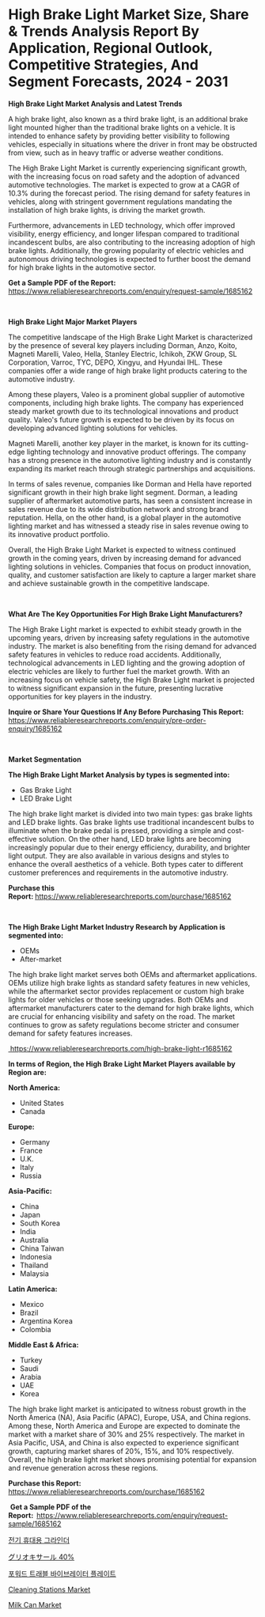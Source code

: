 <p><h1>High Brake Light Market Size, Share & Trends Analysis Report By Application, Regional Outlook, Competitive Strategies, And Segment Forecasts, 2024 - 2031</h1></p><p><strong>High Brake Light Market Analysis and Latest Trends</strong></p>
<p><p>A high brake light, also known as a third brake light, is an additional brake light mounted higher than the traditional brake lights on a vehicle. It is intended to enhance safety by providing better visibility to following vehicles, especially in situations where the driver in front may be obstructed from view, such as in heavy traffic or adverse weather conditions.</p><p>The High Brake Light Market is currently experiencing significant growth, with the increasing focus on road safety and the adoption of advanced automotive technologies. The market is expected to grow at a CAGR of 10.3% during the forecast period. The rising demand for safety features in vehicles, along with stringent government regulations mandating the installation of high brake lights, is driving the market growth.</p><p>Furthermore, advancements in LED technology, which offer improved visibility, energy efficiency, and longer lifespan compared to traditional incandescent bulbs, are also contributing to the increasing adoption of high brake lights. Additionally, the growing popularity of electric vehicles and autonomous driving technologies is expected to further boost the demand for high brake lights in the automotive sector.</p></p>
<p><strong>Get a Sample PDF of the Report:&nbsp;</strong> <a href="https://www.reliableresearchreports.com/enquiry/request-sample/1685162">https://www.reliableresearchreports.com/enquiry/request-sample/1685162</a></p>
<p>&nbsp;</p>
<p><strong>High Brake Light Major Market Players</strong></p>
<p><p>The competitive landscape of the High Brake Light Market is characterized by the presence of several key players including Dorman, Anzo, Koito, Magneti Marelli, Valeo, Hella, Stanley Electric, Ichikoh, ZKW Group, SL Corporation, Varroc, TYC, DEPO, Xingyu, and Hyundai IHL. These companies offer a wide range of high brake light products catering to the automotive industry.</p><p>Among these players, Valeo is a prominent global supplier of automotive components, including high brake lights. The company has experienced steady market growth due to its technological innovations and product quality. Valeo's future growth is expected to be driven by its focus on developing advanced lighting solutions for vehicles.</p><p>Magneti Marelli, another key player in the market, is known for its cutting-edge lighting technology and innovative product offerings. The company has a strong presence in the automotive lighting industry and is constantly expanding its market reach through strategic partnerships and acquisitions.</p><p>In terms of sales revenue, companies like Dorman and Hella have reported significant growth in their high brake light segment. Dorman, a leading supplier of aftermarket automotive parts, has seen a consistent increase in sales revenue due to its wide distribution network and strong brand reputation. Hella, on the other hand, is a global player in the automotive lighting market and has witnessed a steady rise in sales revenue owing to its innovative product portfolio.</p><p>Overall, the High Brake Light Market is expected to witness continued growth in the coming years, driven by increasing demand for advanced lighting solutions in vehicles. Companies that focus on product innovation, quality, and customer satisfaction are likely to capture a larger market share and achieve sustainable growth in the competitive landscape.</p></p>
<p>&nbsp;</p>
<p><strong>What Are The Key Opportunities For High Brake Light Manufacturers?</strong></p>
<p><p>The High Brake Light market is expected to exhibit steady growth in the upcoming years, driven by increasing safety regulations in the automotive industry. The market is also benefiting from the rising demand for advanced safety features in vehicles to reduce road accidents. Additionally, technological advancements in LED lighting and the growing adoption of electric vehicles are likely to further fuel the market growth.  With an increasing focus on vehicle safety, the High Brake Light market is projected to witness significant expansion in the future, presenting lucrative opportunities for key players in the industry.</p></p>
<p><strong>Inquire or Share Your Questions If Any Before Purchasing This Report:</strong> <a href="https://www.reliableresearchreports.com/enquiry/pre-order-enquiry/1685162">https://www.reliableresearchreports.com/enquiry/pre-order-enquiry/1685162</a></p>
<p>&nbsp;</p>
<p><strong>Market Segmentation</strong></p>
<p><strong>The High Brake Light Market Analysis by types is segmented into:</strong></p>
<p><ul><li>Gas Brake Light</li><li>LED Brake Light</li></ul></p>
<p><p>The high brake light market is divided into two main types: gas brake lights and LED brake lights. Gas brake lights use traditional incandescent bulbs to illuminate when the brake pedal is pressed, providing a simple and cost-effective solution. On the other hand, LED brake lights are becoming increasingly popular due to their energy efficiency, durability, and brighter light output. They are also available in various designs and styles to enhance the overall aesthetics of a vehicle. Both types cater to different customer preferences and requirements in the automotive industry.</p></p>
<p><strong>Purchase this Report:&nbsp;</strong><a href="https://www.reliableresearchreports.com/purchase/1685162">https://www.reliableresearchreports.com/purchase/1685162</a></p>
<p>&nbsp;</p>
<p><strong>The High Brake Light Market Industry Research by Application is segmented into:</strong></p>
<p><ul><li>OEMs</li><li>After-market</li></ul></p>
<p><p>The high brake light market serves both OEMs and aftermarket applications. OEMs utilize high brake lights as standard safety features in new vehicles, while the aftermarket sector provides replacement or custom high brake lights for older vehicles or those seeking upgrades. Both OEMs and aftermarket manufacturers cater to the demand for high brake lights, which are crucial for enhancing visibility and safety on the road. The market continues to grow as safety regulations become stricter and consumer demand for safety features increases.</p></p>
<p><a href="https://www.reliableresearchreports.com/high-brake-light-r1685162">&nbsp;https://www.reliableresearchreports.com/high-brake-light-r1685162</a></p>
<p><strong>In terms of Region, the High Brake Light Market Players available by Region are:</strong></p>
<p>
    <p> <strong> North America: </strong>
        <ul>
            <li>United States</li>
            <li>Canada</li>
        </ul>
        </p> 
    <p> <strong> Europe: </strong>
        <ul>
            <li>Germany</li>
            <li>France</li>
            <li>U.K.</li>
            <li>Italy</li>
            <li>Russia</li>
        </ul>
        </p> 
    <p> <strong> Asia-Pacific: </strong>
        <ul>
            <li>China</li>
            <li>Japan</li>
            <li>South Korea</li>
            <li>India</li>
            <li>Australia</li>
            <li>China Taiwan</li>
            <li>Indonesia</li>
            <li>Thailand</li>
            <li>Malaysia</li>
        </ul>
        </p> 
    <p> <strong> Latin America: </strong>
        <ul>
            <li>Mexico</li>
            <li>Brazil</li>
            <li>Argentina Korea</li>
            <li>Colombia</li>
        </ul>
        </p> 
    <p> <strong> Middle East & Africa: </strong>
        <ul>
            <li>Turkey</li>
            <li>Saudi</li>
            <li>Arabia</li>
            <li>UAE</li>
            <li>Korea</li>
        </ul>
    </p>
    </p>
<p><p>The high brake light market is anticipated to witness robust growth in the North America (NA), Asia Pacific (APAC), Europe, USA, and China regions. Among these, North America and Europe are expected to dominate the market with a market share of 30% and 25% respectively. The market in Asia Pacific, USA, and China is also expected to experience significant growth, capturing market shares of 20%, 15%, and 10% respectively. Overall, the high brake light market shows promising potential for expansion and revenue generation across these regions.</p></p>
<p><strong>Purchase this Report: </strong><a href="https://www.reliableresearchreports.com/purchase/1685162">https://www.reliableresearchreports.com/purchase/1685162</a></p>
<p>&nbsp;<strong>Get a Sample PDF of the Report:&nbsp;&nbsp;</strong><a href="https://www.reliableresearchreports.com/enquiry/request-sample/1685162">https://www.reliableresearchreports.com/enquiry/request-sample/1685162</a></p>
<p><strong></strong></p>
<p><p><a href="https://github.com/vsn7qpua81q/Market-Research-Report-List-2/blob/main/9069260170548.md">전기 휴대용 그라인더</a></p><p><a href="https://github.com/tanyaali3/Market-Research-Report-List-1/blob/main/2412005158999.md">グリオキサール 40%</a></p><p><a href="https://github.com/Elenrrera7685/Market-Research-Report-List-2/blob/main/2114602170549.md">포워드 트래블 바이브레이터 플레이트</a></p><p><a href="https://github.com/yazulaeha/Market-Research-Report-List-1/blob/main/cleaning-stations-market.md">Cleaning Stations Market</a></p><p><a href="https://github.com/fkhcgcyl33/Market-Research-Report-List-1/blob/main/milk-can-market.md">Milk Can Market</a></p></p>